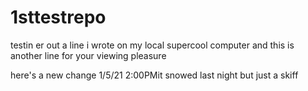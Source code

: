 # 1sttestrepo
testin er out
a line i wrote on my local supercool computer
and this is another line for your viewing pleasure

here's a new change 1/5/21 2:00PMit snowed last night
but just a skiff
